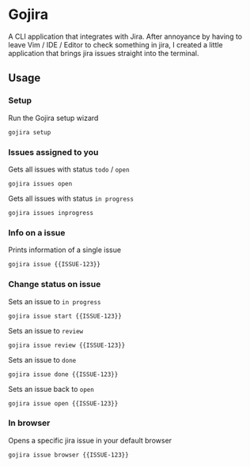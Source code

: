 # Gojira
A CLI application that integrates with Jira.
After annoyance by having to leave Vim / IDE / Editor to check something in jira,
I created a little application that brings jira issues straight into the terminal.

## Usage

### Setup
Run the Gojira setup wizard
```
gojira setup
```

### Issues assigned to you
Gets all issues with status `todo` / `open`
```
gojira issues open
```
Gets all issues with status `in progress`
```
gojira issues inprogress
```

### Info on a issue
Prints information of a single issue
```
gojira issue {{ISSUE-123}}
```

### Change status on issue
Sets an issue to `in progress`
```
gojira issue start {{ISSUE-123}}
```
Sets an issue to `review`
```
gojira issue review {{ISSUE-123}}
```
Sets an issue to `done`
```
gojira issue done {{ISSUE-123}}
```
Sets an issue back to `open`
```
gojira issue open {{ISSUE-123}}
```

### In browser
Opens a specific jira issue in your default browser
```
gojira issue browser {{ISSUE-123}}
```
